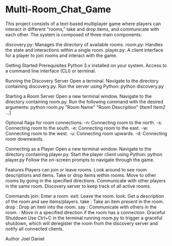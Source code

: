 # Multi-Room_Chat_Game

This project consists of a text-based multiplayer game where players can interact in different "rooms," take and drop items, and communicate with each other. The system is composed of three main components:

discovery.py: Manages the directory of available rooms.
room.py: Handles the state and interactions within a single room.
player.py: A client interface for a player to join rooms and interact with the game.

Getting Started
Prerequisites
Python 3.x installed on your system.
Access to a command line interface (CLI) or terminal.

Running the Discovery Server
Open a terminal.
Navigate to the directory containing discovery.py.
Run the server using Python:
  python discovery.py
  
Starting a Room Server
Open a new terminal window.
Navigate to the directory containing room.py.
Run the following command with the desired arguments:
  python room.py "Room Name" "Room Description" [Item1 Item2 ...]

Optional flags for room connections:
-n: Connecting room to the north.
-s: Connecting room to the south.
-e: Connecting room to the east.
-w: Connecting room to the west.
-u: Connecting room upwards.
-d: Connecting room downwards.


Connecting as a Player
Open a new terminal window.
Navigate to the directory containing player.py.
Start the player client using Python:
python player.py
Follow the on-screen prompts to navigate through the game.

Features
Players can join or leave rooms.
Look around to see room descriptions and items.
Take or drop items within rooms.
Move to other rooms by going in the specified directions.
Communicate with other players in the same room.
Discovery server to keep track of all active rooms.

Commands
join: Enter a room.
exit: Leave the room.
look: Get a description of the room and see items/players.
take <item>: Take an item present in the room.
drop <item>: Drop an item into the room.
say <message>: Communicate with others in the room.
<direction>: Move in a specified direction if the room has a connection.
Graceful Shutdown
Use Ctrl+C in the terminal running room.py to trigger a graceful shutdown, which will deregister the room from the discovery server and notify all connected clients.

Author
Joel Daniel
